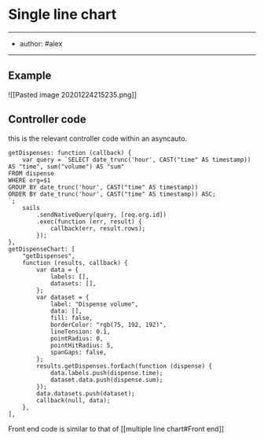 # Single line chart
---
- author: #alex

---

## Example
![[Pasted image 20201224215235.png]]
## Controller code
this is the relevant controller code within an asyncauto.
```javacript
getDispenses: function (callback) {
	var query = `SELECT date_trunc('hour', CAST("time" AS timestamp)) AS "time", sum("volume") AS "sum"
FROM dispense 
WHERE org=$1 
GROUP BY date_trunc('hour', CAST("time" AS timestamp))
ORDER BY date_trunc('hour', CAST("time" AS timestamp)) ASC;
`;
	sails
		.sendNativeQuery(query, [req.org.id])
		.exec(function (err, result) {
			callback(err, result.rows);
		});
},
getDispenseChart: [
	"getDispenses",
	function (results, callback) {
		var data = {
			labels: [],
			datasets: [],
		};
		var dataset = {
			label: "Dispense volume",
			data: [],
			fill: false,
			borderColor: "rgb(75, 192, 192)",
			lineTension: 0.1,
			pointRadius: 0,
			pointHitRadius: 5,
			spanGaps: false,
		};
		results.getDispenses.forEach(function (dispense) {
			data.labels.push(dispense.time);
			dataset.data.push(dispense.sum);
		});
		data.datasets.push(dataset);
		callback(null, data);
	},
],

```

Front end code is similar to that of [[multiple line chart#Front end]]